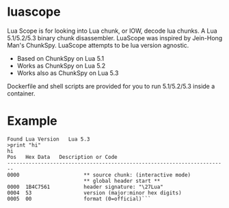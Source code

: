 # luascope

Lua Scope is for looking into Lua chunk, or IOW, decode lua chunks.
A Lua 5.1/5.2/5.3 binary chunk disassembler.
LuaScope was inspired by Jein-Hong Man's ChunkSpy.
LuaScope attempts to be lua version agnostic.

- Based on ChunkSpy on Lua 5.1
- Works as ChunkSpy on Lua 5.2
- Works also as ChunkSpy on Lua 5.3


Dockerfile and shell scripts are provided for you to run 5.1/5.2/5.3 inside a container.

# Example
```$ ./lua53dock.sh 
Found Lua Version	Lua 5.3
>print "hi"
hi
Pos   Hex Data   Description or Code
------------------------------------------------------------------------
0000                     ** source chunk: (interactive mode)
                         ** global header start **
0000  1B4C7561           header signature: "\27Lua"
0004  53                 version (major:minor hex digits)
0005  00                 format (0=official)```
